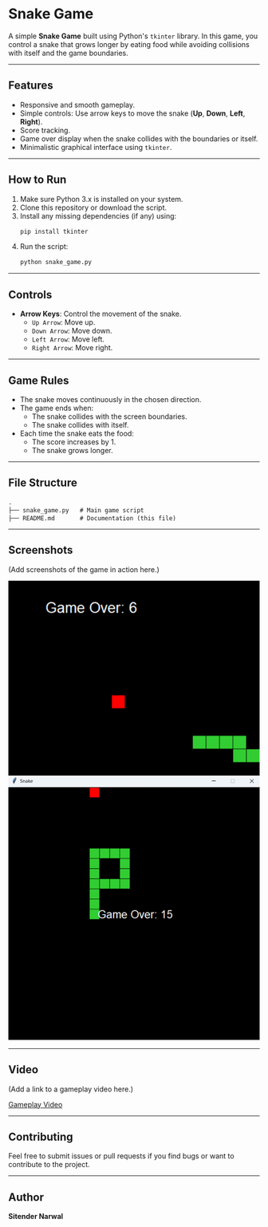 # Snake Game

A simple **Snake Game** built using Python's `tkinter` library. In this game, you control a snake that grows longer by eating food while avoiding collisions with itself and the game boundaries.

---

## Features
- Responsive and smooth gameplay.
- Simple controls: Use arrow keys to move the snake (**Up**, **Down**, **Left**, **Right**).
- Score tracking.
- Game over display when the snake collides with the boundaries or itself.
- Minimalistic graphical interface using `tkinter`.

---

## How to Run
1. Make sure Python 3.x is installed on your system.
2. Clone this repository or download the script.
3. Install any missing dependencies (if any) using:
    ```bash
    pip install tkinter
    ```
4. Run the script:
    ```bash
    python snake_game.py
    ```

---

## Controls
- **Arrow Keys**: Control the movement of the snake.
  - `Up Arrow`: Move up.
  - `Down Arrow`: Move down.
  - `Left Arrow`: Move left.
  - `Right Arrow`: Move right.

---

## Game Rules
- The snake moves continuously in the chosen direction.
- The game ends when:
  - The snake collides with the screen boundaries.
  - The snake collides with itself.
- Each time the snake eats the food:
  - The score increases by 1.
  - The snake grows longer.

---

## File Structure
```
.
├── snake_game.py   # Main game script
├── README.md       # Documentation (this file)
```

---

## Screenshots
(Add screenshots of the game in action here.)

![Screenshot 1](s1.png)
![Screenshot 2](s2.png)

---

## Video
(Add a link to a gameplay video here.)

[Gameplay Video](v1.mp4)

---

## Contributing
Feel free to submit issues or pull requests if you find bugs or want to contribute to the project.

---

## Author
**Sitender Narwal**

